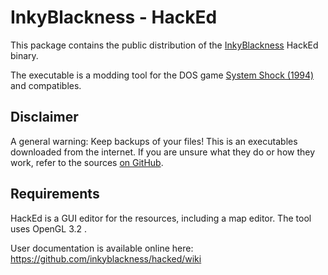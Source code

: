# InkyBlackness - HackEd

This package contains the public distribution of the [InkyBlackness](https://inkyblackness.github.io) HackEd binary.

The executable is a modding tool for the DOS game [System Shock (1994)](http://en.wikipedia.org/wiki/System_Shock) and compatibles.

## Disclaimer
A general warning: Keep backups of your files!
This is an executables downloaded from the internet. If you are unsure what they do or how they work, refer to the sources [on GitHub](https://github.com/inkyblackness).


## Requirements

HackEd is a GUI editor for the resources, including a map editor.
The tool uses OpenGL 3.2 .

User documentation is available online here: https://github.com/inkyblackness/hacked/wiki
